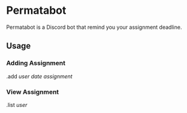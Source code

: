 # Permatabot

Permatabot is a Discord bot that remind you your assignment deadline. 

## Usage

### Adding Assignment
.add *user* *date* *assignment*

### View Assignment
.list *user*

